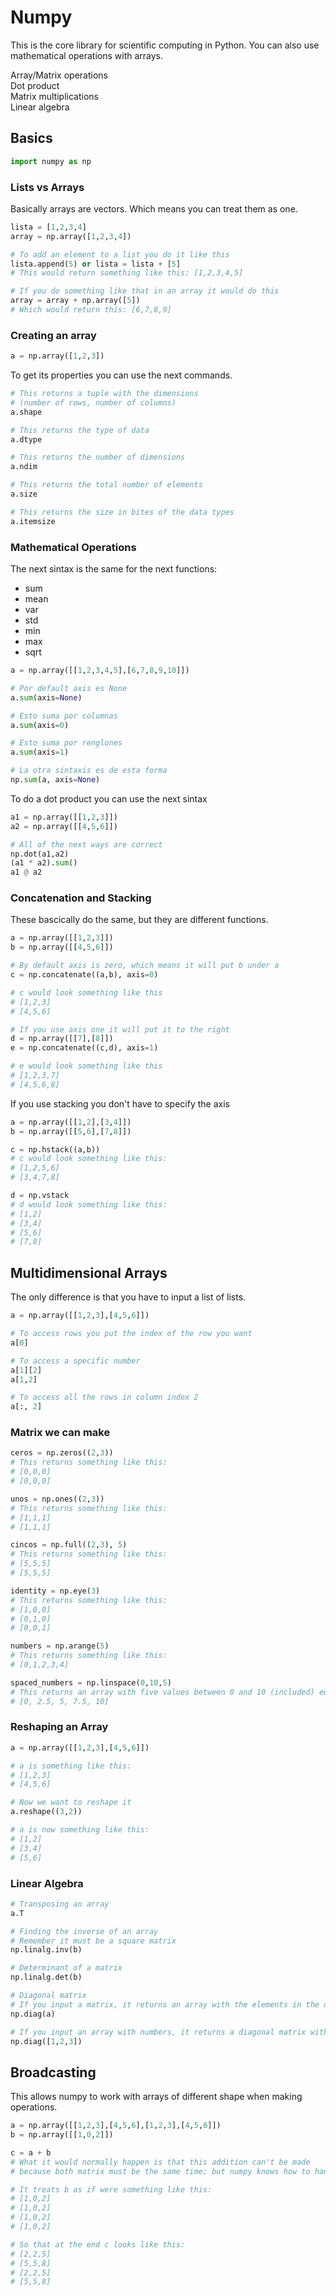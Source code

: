 # Numpy

This is the core library for scientific computing in Python. You can also use mathematical operations with arrays.  

Array/Matrix operations  
Dot product  
Matrix multiplications  
Linear algebra  

## Basics

```py
import numpy as np
```

### Lists vs Arrays
Basically arrays are vectors. Which means you can treat them as one.  
```py
lista = [1,2,3,4]
array = np.array([1,2,3,4])

# To add an element to a list you do it like this
lista.append(5) or lista = lista + [5]
# This would return something like this: [1,2,3,4,5]

# If you do something like that in an array it would do this
array = array + np.array([5])
# Which would return this: [6,7,8,9]
```

### Creating an array

```py
a = np.array([1,2,3])
```
To get its properties you can use the next commands.  
```py
# This returns a tuple with the dimensions
# (number of rows, number of columns)
a.shape

# This returns the type of data
a.dtype

# This returns the number of dimensions
a.ndim

# This returns the total number of elements
a.size

# This returns the size in bites of the data types
a.itemsize
```

### Mathematical Operations
The next sintax is the same for the next functions:  
  - sum
  - mean
  - var
  - std
  - min
  - max
  - sqrt
  
```py
a = np.array([[1,2,3,4,5],[6,7,8,9,10]])

# Por default axis es None
a.sum(axis=None)

# Esto suma por columnas
a.sum(axis=0)

# Esto suma por renglones
a.sum(axis=1)

# La otra sintaxis es de esta forma
np.sum(a, axis=None)
```

To do a dot product you can use the next sintax
```py
a1 = np.array([[1,2,3]])
a2 = np.array([[4,5,6]])

# All of the next ways are correct
np.dot(a1,a2)
(a1 * a2).sum()
a1 @ a2
```

### Concatenation and Stacking
These bascically do the same, but they are different functions.
```py
a = np.array([[1,2,3]])
b = np.array([[4,5,6]])

# By default axis is zero, which means it will put b under a
c = np.concatenate((a,b), axis=0)

# c would look something like this
# [1,2,3]
# [4,5,6]

# If you use axis one it will put it to the right
d = np.array([[7],[8]])
e = np.concatenate((c,d), axis=1)

# e would look something like this
# [1,2,3,7]
# [4,5,6,8]
```

If you use stacking you don't have to specify the axis
```py
a = np.array([[1,2],[3,4]])
b = np.array([[5,6],[7,8]])

c = np.hstack((a,b))
# c would look something like this:
# [1,2,5,6]
# [3,4,7,8]

d = np.vstack
# d would look something like this:
# [1,2]
# [3,4]
# [5,6]
# [7,8]
```

## Multidimensional Arrays
The only difference is that you have to input a list of lists.  
```py
a = np.array([[1,2,3],[4,5,6]])

# To access rows you put the index of the row you want
a[0]

# To access a specific number
a[1][2]
a[1,2]

# To access all the rows in column index 2
a[:, 2]
```

### Matrix we can make
```py
ceros = np.zeros((2,3))
# This returns something like this:
# [0,0,0]
# [0,0,0]

unos = np.ones((2,3))
# This returns something like this:
# [1,1,1]
# [1,1,1]

cincos = np.full((2,3), 5)
# This returns something like this:
# [5,5,5]
# [5,5,5]

identity = np.eye(3)
# This returns something like this:
# [1,0,0]
# [0,1,0]
# [0,0,1]

numbers = np.arange(5)
# This returns something like this:
# [0,1,2,3,4]

spaced_numbers = np.linspace(0,10,5)
# This returns an array with five values between 0 and 10 (included) equally spaced with each other.
# [0, 2.5, 5, 7.5, 10]

```

### Reshaping an Array
```py
a = np.array([[1,2,3],[4,5,6]])

# a is something like this:
# [1,2,3]
# [4,5,6]

# Now we want to reshape it
a.reshape((3,2))

# a is now something like this:
# [1,2]
# [3,4]
# [5,6]
```

### Linear Algebra
```py
# Transposing an array
a.T

# Finding the inverse of an array
# Remember it must be a square matrix
np.linalg.inv(b)

# Determinant of a matrix
np.linalg.det(b)

# Diagonal matrix
# If you input a matrix, it returns an array with the elements in the diagonal.
np.diag(a)

# If you input an array with numbers, it returns a diagonal matrix with those numbers.
np.diag([1,2,3])
```

## Broadcasting
This allows numpy to work with arrays of different shape when making operations.

```py
a = np.array([[1,2,3],[4,5,6],[1,2,3],[4,5,6]])
b = np.array([[1,0,2]])

c = a + b
# What it would normally happen is that this addition can't be made
# because both matrix must be the same time; but numpy knows how to handle it.

# It treats b as if were something like this:
# [1,0,2]
# [1,0,2]
# [1,0,2]
# [1,0,2]

# So that at the end c looks like this:
# [2,2,5]
# [5,5,8]
# [2,2,5]
# [5,5,8]
```
